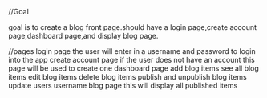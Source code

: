 //Goal

goal is to create a blog front page.should have a login page,create account page,dashboard page,and display blog page.

//pages
    login page
      the user will enter in a username and password to login into the app
    create account page
      if the user does not have an account this page will be used to create one
    dashboard page
      add blog items
      see all blog items
      edit blog items
      delete blog items
      publish and unpublish blog items
      update users username
    blog page
    this will display all published items
    